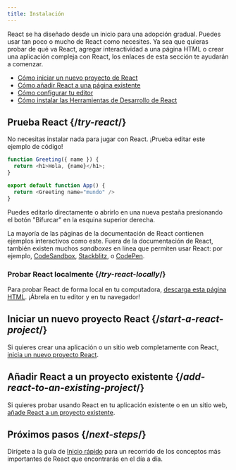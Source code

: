 ```yaml
---
title: Instalación
---
```


<Intro>

React se ha diseñado desde un inicio para una adopción gradual. Puedes usar tan poco o mucho de React como necesites. Ya sea que quieras probar de qué va React, agregar interactividad a una página HTML o crear una aplicación compleja con React, los enlaces de esta sección te ayudarán a comenzar.

</Intro>

<YouWillLearn isChapter={true}>

* [Cómo iniciar un nuevo proyecto de React](/learn/start-a-new-react-project)
* [Cómo añadir React a una página existente](/learn/add-react-to-an-existing-project)
* [Cómo configurar tu editor](/learn/editor-setup)
* [Cómo instalar las Herramientas de Desarrollo de React](/learn/react-developer-tools)

</YouWillLearn>

## Prueba React {/*try-react*/}

No necesitas instalar nada para jugar con React. ¡Prueba editar este ejemplo de código!

<Sandpack>

```js
function Greeting({ name }) {
  return <h1>Hola, {name}</h1>;
}

export default function App() {
  return <Greeting name="mundo" />
}
```

</Sandpack>

Puedes editarlo directamente o abrirlo en una nueva pestaña presionando el botón "Bifurcar" en la esquina superior derecha.

La mayoría de las páginas de la documentación de React contienen ejemplos interactivos como este. Fuera de la documentación de React, también existen muchos *sandboxes* en línea que permiten usar React: por ejemplo, [CodeSandbox](https://codesandbox.io/s/new), [Stackblitz](https://stackblitz.com/fork/react), o [CodePen](https://codepen.io/pen?&editors=0010&layout=left&prefill_data_id=3f4569d1-1b11-4bce-bd46-89090eed5ddb).

### Probar React localmente {/*try-react-locally*/}

Para probar React de forma local en tu computadora, [descarga esta página HTML](https://gist.githubusercontent.com/gaearon/0275b1e1518599bbeafcde4722e79ed1/raw/db72dcbf3384ee1708c4a07d3be79860db04bff0/example.html). ¡Ábrela en tu editor y en tu navegador!

## Iniciar un nuevo proyecto React {/*start-a-react-project*/}

Si quieres crear una aplicación o un sitio web completamente con React, [inicia un nuevo proyecto React](/learn/start-a-new-react-project).

## Añadir React a un proyecto existente {/*add-react-to-an-existing-project*/}

Si quieres probar usando React en tu aplicación existente o en un sitio web, [añade React a un proyecto existente](/learn/add-react-to-an-existing-project).

## Próximos pasos {/*next-steps*/}

Dirígete a la guía de [Inicio rápido](/learn) para un recorrido de los conceptos más importantes de React que encontrarás en el día a día.
